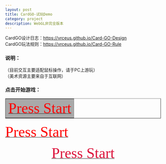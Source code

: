 ```yaml
---
layout: post
title: CardGO-试玩Demo
category: project
description: WebGL非完全版本
---
```


CardGO设计日志：<https://vrceus.github.io/Card-GO-Design>  
CardGO玩法规则：<https://vrceus.github.io/Card-GO-Rule>  

### 说明：


（目前交互主要适配鼠标操作，请于PC上游玩）  
（美术资源主要来自于互联网）


### 点击开始游戏：

    
<table border="1" align="center"><tr><td bgcolor=DarkGray><a href="" title="Start" >
<font color=red face="fantasy" size=10>Press Start</font> 
</a></td>
</tr></table>

<a href="" title="Start" >
<font color=red face="fantasy" size=10>Press Start</font> 
</a>

[comment]: <> ()

[^_^]:
<a href="" title="Start"><center><font color=Crimson face="fantasy" size=10>Press Start</font> </center></a>



    

